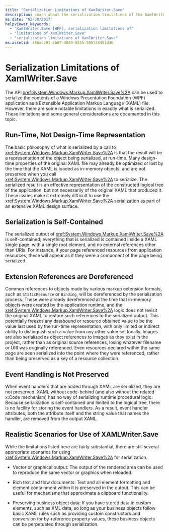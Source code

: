 ```yaml
---
title: "Serialization Limitations of XamlWriter.Save"
description: Learn about the serialization limitations of the XamlWriter.Save api in Windows Presentation Foundation (WPF).
ms.date: "03/30/2017"
helpviewer_keywords: 
  - "XamlWriter.Save [WPF], serialization limitations of"
  - "limitations of XamlWriter.Save"
  - "serialization limitations of XamlWriter.Save"
ms.assetid: f86acc91-2b67-4039-8555-505734491d36
---
```

# Serialization Limitations of XamlWriter.Save

The API <xref:System.Windows.Markup.XamlWriter.Save%2A> can be used to serialize the contents of a Windows Presentation Foundation (WPF) application as a Extensible Application Markup Language (XAML) file. However, there are some notable limitations in exactly what is serialized. These limitations and some general considerations are documented in this topic.  

<a name="Run_Time__Not_Design_Time_Representation"></a>

## Run-Time, Not Design-Time Representation  

 The basic philosophy of what is serialized by a call to <xref:System.Windows.Markup.XamlWriter.Save%2A> is that the result will be a representation of the object being serialized, at run-time. Many design-time properties of the original XAML file may already be optimized or lost by the time that the XAML is loaded as in-memory objects, and are not preserved when you call <xref:System.Windows.Markup.XamlWriter.Save%2A> to serialize. The serialized result is an effective representation of the constructed logical tree of the application, but not necessarily of the original XAML that produced it. These issues make it extremely difficult to use the <xref:System.Windows.Markup.XamlWriter.Save%2A> serialization as part of an extensive XAML design surface.  
  
<a name="Serialization_is_Self_Contained"></a>

## Serialization is Self-Contained  

 The serialized output of <xref:System.Windows.Markup.XamlWriter.Save%2A> is self-contained; everything that is serialized is contained inside a XAML single page, with a single root element, and no external references other than URIs. For instance, if your page referenced resources from application resources, these will appear as if they were a component of the page being serialized.  
  
<a name="Extension_References_are_Dereferenced"></a>

## Extension References are Dereferenced  

 Common references to objects made by various markup extension formats, such as `StaticResource` or `Binding`, will be dereferenced by the serialization process. These were already dereferenced at the time that in-memory objects were created by the application runtime, and the <xref:System.Windows.Markup.XamlWriter.Save%2A> logic does not revisit the original XAML to restore such references to the serialized output. This potentially freezes any databound or resource obtained value to be the value last used by the run-time representation, with only limited or indirect ability to distinguish such a value from any other value set locally. Images are also serialized as object references to images as they exist in the project, rather than as original source references, losing whatever filename or URI was originally referenced. Even resources declared within the same page are seen serialized into the point where they were referenced, rather than being preserved as a key of a resource collection.  
  
<a name="Event_Handling_is_Not_Preserved"></a>

## Event Handling is Not Preserved  

 When event handlers that are added through XAML are serialized, they are not preserved. XAML without code-behind (and also without the related x:Code mechanism) has no way of serializing runtime procedural logic. Because serialization is self-contained and limited to the logical tree, there is no facility for storing the event handlers. As a result, event handler attributes, both the attribute itself and the string value that names the handler, are removed from the output XAML.  
  
<a name="Realistic_Scenarios_for_Use_of_XAMLWriter_Save"></a>

## Realistic Scenarios for Use of XAMLWriter.Save  

 While the limitations listed here are fairly substantial, there are still several appropriate scenarios for using <xref:System.Windows.Markup.XamlWriter.Save%2A> for serialization.  
  
- Vector or graphical output: The output of the rendered area can be used to reproduce the same vector or graphics when reloaded.  
  
- Rich text and flow documents: Text and all element formatting and element containment within it is preserved in the output. This can be useful for mechanisms that approximate a clipboard functionality.  
  
- Preserving business object data: If you have stored data in custom elements, such as XML data, so long as your business objects follow basic XAML rules such as providing custom constructors and conversion for by-reference property values, these business objects can be perpetuated through serialization.
